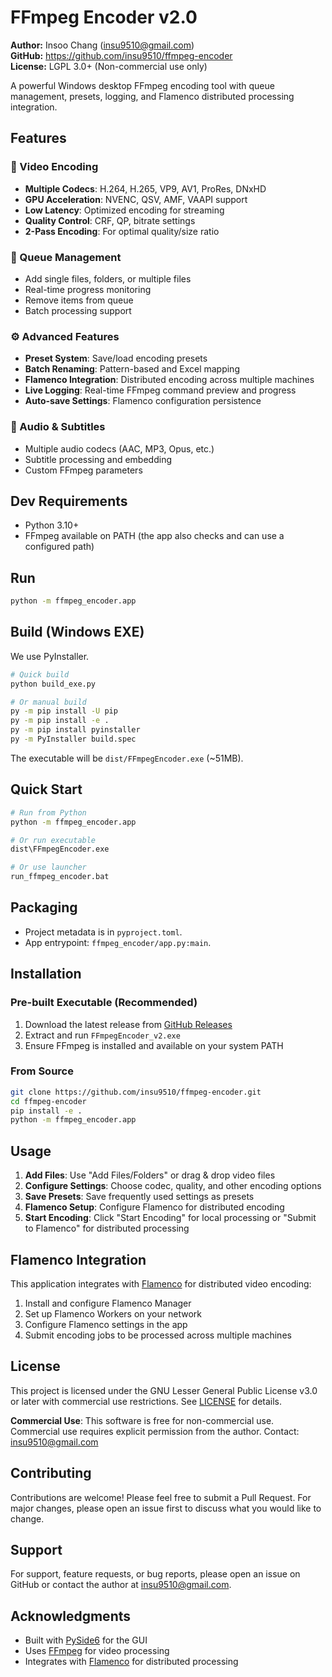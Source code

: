 # FFmpeg Encoder v2.0

**Author:** Insoo Chang (insu9510@gmail.com)  
**GitHub:** https://github.com/insu9510/ffmpeg-encoder  
**License:** LGPL 3.0+ (Non-commercial use only)

A powerful Windows desktop FFmpeg encoding tool with queue management, presets, logging, and Flamenco distributed processing integration.

## Features

### 🎥 Video Encoding
- **Multiple Codecs**: H.264, H.265, VP9, AV1, ProRes, DNxHD
- **GPU Acceleration**: NVENC, QSV, AMF, VAAPI support
- **Low Latency**: Optimized encoding for streaming
- **Quality Control**: CRF, QP, bitrate settings
- **2-Pass Encoding**: For optimal quality/size ratio

### 📁 Queue Management
- Add single files, folders, or multiple files
- Real-time progress monitoring
- Remove items from queue
- Batch processing support

### ⚙️ Advanced Features
- **Preset System**: Save/load encoding presets
- **Batch Renaming**: Pattern-based and Excel mapping
- **Flamenco Integration**: Distributed encoding across multiple machines
- **Live Logging**: Real-time FFmpeg command preview and progress
- **Auto-save Settings**: Flamenco configuration persistence

### 🎵 Audio & Subtitles
- Multiple audio codecs (AAC, MP3, Opus, etc.)
- Subtitle processing and embedding
- Custom FFmpeg parameters

## Dev Requirements
- Python 3.10+
- FFmpeg available on PATH (the app also checks and can use a configured path)

## Run
```bash
python -m ffmpeg_encoder.app
```

## Build (Windows EXE)
We use PyInstaller.
```bash
# Quick build
python build_exe.py

# Or manual build
py -m pip install -U pip
py -m pip install -e .
py -m pip install pyinstaller
py -m PyInstaller build.spec
```
The executable will be `dist/FFmpegEncoder.exe` (~51MB).

## Quick Start
```bash
# Run from Python
python -m ffmpeg_encoder.app

# Or run executable
dist\FFmpegEncoder.exe

# Or use launcher
run_ffmpeg_encoder.bat
```

## Packaging
- Project metadata is in `pyproject.toml`.
- App entrypoint: `ffmpeg_encoder/app.py:main`.

## Installation

### Pre-built Executable (Recommended)
1. Download the latest release from [GitHub Releases](https://github.com/insu9510/ffmpeg-encoder/releases)
2. Extract and run `FFmpegEncoder_v2.exe`
3. Ensure FFmpeg is installed and available on your system PATH

### From Source
```bash
git clone https://github.com/insu9510/ffmpeg-encoder.git
cd ffmpeg-encoder
pip install -e .
python -m ffmpeg_encoder.app
```

## Usage

1. **Add Files**: Use "Add Files/Folders" or drag & drop video files
2. **Configure Settings**: Choose codec, quality, and other encoding options
3. **Save Presets**: Save frequently used settings as presets
4. **Flamenco Setup**: Configure Flamenco for distributed encoding
5. **Start Encoding**: Click "Start Encoding" for local processing or "Submit to Flamenco" for distributed processing

## Flamenco Integration

This application integrates with [Flamenco](https://flamenco.blender.org/) for distributed video encoding:

1. Install and configure Flamenco Manager
2. Set up Flamenco Workers on your network
3. Configure Flamenco settings in the app
4. Submit encoding jobs to be processed across multiple machines

## License

This project is licensed under the GNU Lesser General Public License v3.0 or later with commercial use restrictions. See [LICENSE](LICENSE) for details.

**Commercial Use**: This software is free for non-commercial use. Commercial use requires explicit permission from the author. Contact: insu9510@gmail.com

## Contributing

Contributions are welcome! Please feel free to submit a Pull Request. For major changes, please open an issue first to discuss what you would like to change.

## Support

For support, feature requests, or bug reports, please open an issue on GitHub or contact the author at insu9510@gmail.com.

## Acknowledgments

- Built with [PySide6](https://doc.qt.io/qtforpython/) for the GUI
- Uses [FFmpeg](https://ffmpeg.org/) for video processing
- Integrates with [Flamenco](https://flamenco.blender.org/) for distributed processing
